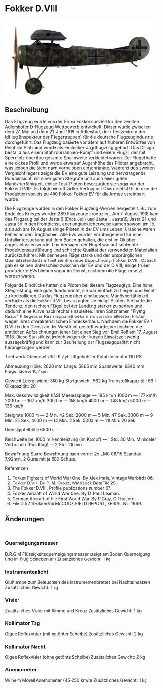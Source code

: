 # Fokker D.VIII

![fokkerd8](../images/fokkerd8.png)

## Beschreibung

Das Flugzeug wurde von der Firma Fokker speziell für den zweiten Adlershofer D-Flugzeug-Wettbewerb entwickelt. Dieser wurde zwischen dem 27. Mai und dem 21. Juni 1918 in Adlershof, dem Testzentrum der Idflieg (Inspekteur der Fliegertruppen) für die deutsche Flugzeugindustrie durchgeführt. Das Flugzeug basierte vor allem auf früheren Entwürfen von Reinhold Platz und wurde als Eindecker-Jagdflugzeug gebaut. Das Design bestand aus einem Stahlrohrrahmen-Rumpf und einem Flügel, der mit Sperrholz über ihre gesamte Spannweite verkleidet waren. Der Flügel hatte eine dickes Profil und wurde etwa auf Augenhöhe des Piloten angebracht, was jedoch die Sicht nach vorne oben einschränkte. Während des zweiten Vergleichfliegens zeigte die EV eine gute Leistung und hervorragende Rundumsicht, mit einer guten Steigrate und auch einer guten Manövrierfähigkeit, einige Test-Piloten bevorzugten sie sogar vor der Fokker D.VIIF. Es folgte ein offizieller Vertrag mit Oberursel UR II, in dem die Produktion von bis zu 400 Fokker Fokker EV für die Armee vereinbart wurde.

Die Flugzeuge wurden in den Fokker Flugzeug-Werken hergestellt. Bis zum Ende des Krieges wurden 289 Flugzeuge produziert. Am 7. August 1918 kam das Flugzeug bei der Jasta 6 (Ende Juli) und Jasta 1, Jasta19, Jasta 24 und Jasta 36 in den Frontdienst, aber unglücklicherweise kamen sowohl am 16. als auch am 19. August einige Piloten in der EV ums Leben. Ursache waren Fehler an den Tragflächen. Alle EVs wurden vorübergehend für eine Unfalluntersuchung auf dem Boden gehalten, die erst im Oktober abgeschlossen wurde. Das Versagen der Flügel war auf schlechte Produktionsausführung und schlechte Qualität der verwendeten Materialien zurückzuführen. Mit der neuen Flügelstärke und den ursprünglichen Qualitätsstandards erhielt sie ihre neue Bezeichnung: Fokker D.VIII. Optisch gab es keinen Unterschied zwischen der EV und der D.VIII, einige früher produzierte EVs blieben sogar im Dienst, nachdem die Flügel ersetzt worden waren.

Folgende Eindrücke hatten die Piloten bei diesem Flugzeugtyp: Eine hohe Steigleistung, eine gute Rundumsicht, sie war einfach zu fliegen und leicht zu kontrollieren. Da das Flugzeug über eine bessere Manövrierfähigkeit verfügte als die Fokker D.VII, bevorzugten sie einige Piloten. Sie hatte die Tendenz, den rechten Flügel bei der Landung stärker zu senken und dadurch eine Kurve nach rechts einzuleiten. Ihren Spitznamen "Flying Razor" (Fliegender Rasierapparat) bekam sie von den alliierten Piloten wegen ihres charakteristischen Eindeckerbaus. Nachdem die Fokker EV / D.VIII in den Dienst an der Westfront gestellt wurde, verzeichnen die amtlichen Aufzeichnungen jener Zeit einen Sieg von Emil Rolf am 17. August 1918. Diese Statistik ist jedoch wegen der kurzen Einsatzzeit wenig aussagekräftig und kann zur Beurteilung der Flugzeugqualität nicht herangezogen werden.


Triebwerk
Oberursel UR II 9 Zyl. luftgekühlter Rotationsmotor 110 PS

Abmessung
Höhe: 2820 mm
Länge: 5865 mm
Spannweite: 8340 mm
Flügelfläche: 10,7 qm

Gewicht
Leergewicht: 360 kg
Startgewicht: 562 kg
Treibstoffkapazität: 69 l
Ölkapazität: 20 l

Max. Geschwindigkeit (IAS)
Meeresspiegel — 185 km/h
1000 m — 177 km/h
2000 m — 167 km/h
3000 m — 158 km/h
4000 m — 148 km/h
5000 m — 136 km/h

Steigrate
1000 m — 2 Min. 42 Sek.
2000 m — 5 Min. 47 Sek.
3000 m — 9 Min. 25 Sek.
4000 m — 14 Min. 2 Sek.
5000 m — 20 Min. 20 Sek.

Dienstgipfelhöhe 6500 m

Reichweite bei 1000 m
Nennleistung (im Kampf) — 1 Std. 30 Min.
Minimaler Verbrauch (Rundflug) — 2 Std. 20 min

Bewaffnung
Starre Bewaffnung nach vorne: 2x LMG 08/15 Spandau 7.92mm, 2 Gurte mit je 500 Schuss.

Referenzen
1) Fokker Fighters of World War One. By Alex Imrie, Vintage Warbirds 06.
2) Fokker D.VIII. By P. M. Grosz, Windsock DataFile 25.
3) The Fokker D.VIII. Profile publications number 67.
4) Fokker Aircraft of World War One. By D. Paul Leaman.
5) German Aircraft of the First World War. By P.Gray, O.Thetford.
6) File D 52.1/Fokker/55 McCOOK FIELD REPORT, SERIAL No. 1669.

## Änderungen
﻿

### Querneigungsmesser

D.R.G.M Flüssigkeitsquerneigungsmesser (zeigt am Boden Querneigung und im Flug Schieben an)
Zusätzliches Gewicht: 1 kg
﻿

### Instrumentenlicht

Glühlampe zum Beleuchten des Instrumentenbrettes bei Nachteinsätzen
Zusätzliches Gewicht: 1 kg
﻿

### Visier

Zusätzliches Visier mit Kimme und Kreuz
Zusätzliches Gewicht: 1 kg
﻿

### Kollimator Tag

Oigee Reflexvisier (mit getönter Scheibe)
Zusätzliches Gewicht: 2 kg
﻿

### Kollimator Nacht

Oigee Reflexvisier (ohne getönte Scheibe)
Zusätzliches Gewicht: 2 kg
﻿

### Anemometer

Wilhelm Morell Anemometer (45-250 km/h)
Zusätzliches Gewicht: 1 kg

